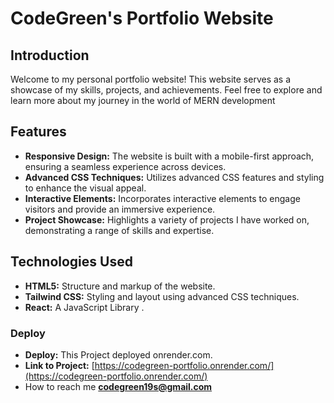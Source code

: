 # CodeGreen's Portfolio Website


## Introduction

Welcome to my personal portfolio website! This website serves as a showcase of my skills, projects, and achievements. Feel free to explore and learn more about my journey in the world of MERN development

## Features

- **Responsive Design:** The website is built with a mobile-first approach, ensuring a seamless experience across devices.
- **Advanced CSS Techniques:** Utilizes advanced CSS features and styling to enhance the visual appeal.
- **Interactive Elements:** Incorporates interactive elements to engage visitors and provide an immersive experience.
- **Project Showcase:** Highlights a variety of projects I have worked on, demonstrating a range of skills and expertise.

## Technologies Used

- **HTML5:** Structure and markup of the website.
- **Tailwind CSS:** Styling and layout using advanced CSS techniques.
- **React:** A JavaScript Library .


### Deploy

- **Deploy:** This Project deployed onrender.com.
- **Link to Project:** [https://codegreen-portfolio.onrender.com/](https://codegreen-portfolio.onrender.com/)
- How to reach me **codegreen19s@gmail.com**



